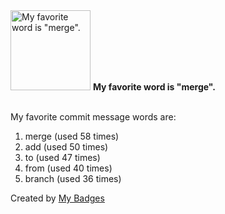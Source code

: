 <img src="https://github.com/my-badges/my-badges/blob/master/src/all-badges/favorite-word/favorite-word.png?raw=true" alt="My favorite word is &quot;merge&quot;." title="My favorite word is &quot;merge&quot;." width="128">
<strong>My favorite word is &quot;merge&quot;.</strong>
<br><br>

My favorite commit message words are:

1. merge (used 58 times)
2. add (used 50 times)
3. to (used 47 times)
4. from (used 40 times)
5. branch (used 36 times)


Created by <a href="https://github.com/my-badges/my-badges">My Badges</a>